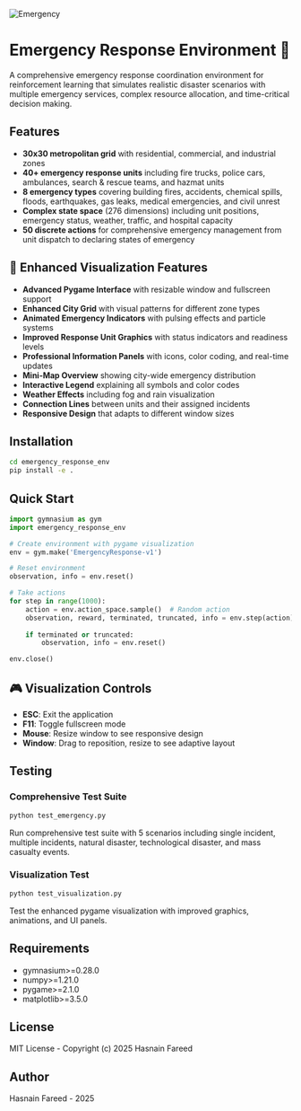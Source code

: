 
![Emergency](https://github.com/user-attachments/assets/0016bf1a-aa03-4372-a651-c9e4f96ef6e4)




# Emergency Response Environment 🚨

A comprehensive emergency response coordination environment for reinforcement learning that simulates realistic disaster scenarios with multiple emergency services, complex resource allocation, and time-critical decision making.

## Features

- **30x30 metropolitan grid** with residential, commercial, and industrial zones
- **40+ emergency response units** including fire trucks, police cars, ambulances, search & rescue teams, and hazmat units
- **8 emergency types** covering building fires, accidents, chemical spills, floods, earthquakes, gas leaks, medical emergencies, and civil unrest
- **Complex state space** (276 dimensions) including unit positions, emergency status, weather, traffic, and hospital capacity
- **50 discrete actions** for comprehensive emergency management from unit dispatch to declaring states of emergency

## 🎨 Enhanced Visualization Features

- **Advanced Pygame Interface** with resizable window and fullscreen support
- **Enhanced City Grid** with visual patterns for different zone types
- **Animated Emergency Indicators** with pulsing effects and particle systems
- **Improved Response Unit Graphics** with status indicators and readiness levels
- **Professional Information Panels** with icons, color coding, and real-time updates
- **Mini-Map Overview** showing city-wide emergency distribution
- **Interactive Legend** explaining all symbols and color codes
- **Weather Effects** including fog and rain visualization
- **Connection Lines** between units and their assigned incidents
- **Responsive Design** that adapts to different window sizes

## Installation

```bash
cd emergency_response_env
pip install -e .
```

## Quick Start

```python
import gymnasium as gym
import emergency_response_env

# Create environment with pygame visualization  
env = gym.make('EmergencyResponse-v1')

# Reset environment
observation, info = env.reset()

# Take actions
for step in range(1000):
    action = env.action_space.sample()  # Random action
    observation, reward, terminated, truncated, info = env.step(action)
    
    if terminated or truncated:
        observation, info = env.reset()

env.close()
```

## 🎮 Visualization Controls

- **ESC**: Exit the application
- **F11**: Toggle fullscreen mode
- **Mouse**: Resize window to see responsive design
- **Window**: Drag to reposition, resize to see adaptive layout

## Testing

### Comprehensive Test Suite
```bash
python test_emergency.py
```

Run comprehensive test suite with 5 scenarios including single incident, multiple incidents, natural disaster, technological disaster, and mass casualty events.

### Visualization Test
```bash
python test_visualization.py
```

Test the enhanced pygame visualization with improved graphics, animations, and UI panels.

## Requirements

- gymnasium>=0.28.0
- numpy>=1.21.0
- pygame>=2.1.0
- matplotlib>=3.5.0

## License

MIT License - Copyright (c) 2025 Hasnain Fareed

## Author

Hasnain Fareed - 2025




